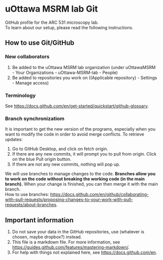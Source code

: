 # uOttawa MSRM lab Git
GitHub profile for the ARC 531 microscopy lab.  
To learn about our setup, please read the following instructions.
  
## How to use Git/GitHub
### New collaborators
1. Be added to the uOttawa MSRM lab organization (under uOttawaMSRM - Your Organizations - uOttawa-MSRM-lab - People)
2. Be added to repositories you work on ((Applicable repository) - Settings - Manage access)

### Terminology
See https://docs.github.com/en/get-started/quickstart/github-glossary.

### Branch synchronizatiom
It is important to get the new version of the programs, especially when you want to modify the code in order to avoid merge conflicts.
To retrieve updates:
1. Go to GitHub Desktop, and click on fetch origin.
2. If there are any new commits, it will prompt you to pull from origin. Click on the blue Pull origin button.
3. If there are not any new commits, nothing will pop up.

We will use branches to manage changes to the code. **Branches allow you to work on the code without breaking the working code (in the main branch).** When your change is finished, you can then merge it with the main branch.  
How to use branches: https://docs.github.com/en/github/collaborating-with-pull-requests/proposing-changes-to-your-work-with-pull-requests/about-branches.


## Important information
1. Do not save your data in the GitHub repositories, use (whatever is chosen, maybe dropbox?) instead.
2. This file is a markdown file. For more information, see https://guides.github.com/features/mastering-markdown/.
3. For help with things not explained here, see https://docs.github.com/en.
